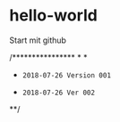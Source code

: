 # hello-world
Start mit github

/****************
*
*
*     2018-07-26 Version 001
*     2018-07-26 Ver 002
**/
